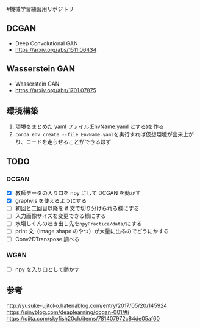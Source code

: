 #機械学習練習用リポジトリ

## DCGAN

- Deep Convolutional GAN
- https://arxiv.org/abs/1511.06434

## Wasserstein GAN

- Wasserstein GAN
- https://arxiv.org/abs/1701.07875

## 環境構築

1. 環境をまとめた yaml ファイル(EnvName.yaml とする)を作る
2. `conda env create --file EnvName.yaml`を実行すれば仮想環境が出来上がり、コードを走らせることができるはず

## TODO

### DCGAN

- [x] 教師データの入り口を npy にして DCGAN を動かす
- [x] graphvis を使えるようにする
- [ ] 初回と二回目以降を if 文で切り分けられる様にする
- [ ] 入力画像サイズを変更できる様にする
- [ ] 水増しくんの吐き出し先を`npyPractice/data/`にする
- [ ] print 文（image shape のやつ）が大量に出るのでどうにかする
- [ ] Conv2DTranspose 調べる

### WGAN

- [ ] npy を入り口として動かす

## 参考

http://yusuke-ujitoko.hatenablog.com/entry/2017/05/20/145924<br>
https://sinyblog.com/deaplearning/dcgan-001/#i<br>
https://qiita.com/skyfish20ch/items/781407972c84de05af60
